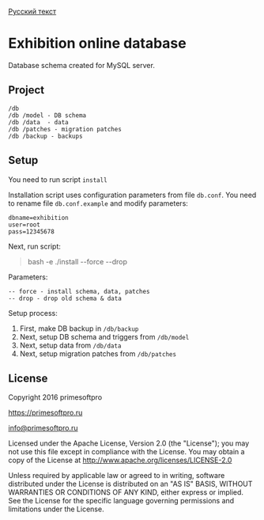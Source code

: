 [Русский текст](https://github.com/gkpromtech/exhibition-db/wiki)

# Exhibition online database

Database schema created for MySQL server.

## Project

    /db
    /db /model - DB schema
    /db /data  - data
    /db /patches - migration patches
    /db /backup - backups

## Setup

You need to run script ```install```

Installation script uses configuration parameters from file ```db.conf```. 
You need to rename file ```db.conf.example``` and modify parameters:

    dbname=exhibition
    user=root
    pass=12345678

Next, run script:

> bash -e ./install --force --drop

Parameters:

    -- force - install schema, data, patches 
    -- drop - drop old schema & data

Setup process:

1. First, make DB backup in ``/db/backup``
2. Next, setup DB schema and triggers from ``/db/model``
3. Next, setup data from ``/db/data``
4. Next, setup migration patches from ``/db/patches``

## License

Copyright 2016 primesoftpro 

https://primesoftpro.ru

info@primesoftpro.ru

Licensed under the Apache License, Version 2.0 (the "License");
you may not use this file except in compliance with the License.
You may obtain a copy of the License at
http://www.apache.org/licenses/LICENSE-2.0

Unless required by applicable law or agreed to in writing, software
distributed under the License is distributed on an "AS IS" BASIS,
WITHOUT WARRANTIES OR CONDITIONS OF ANY KIND, either express or implied.
See the License for the specific language governing permissions and
limitations under the License.
